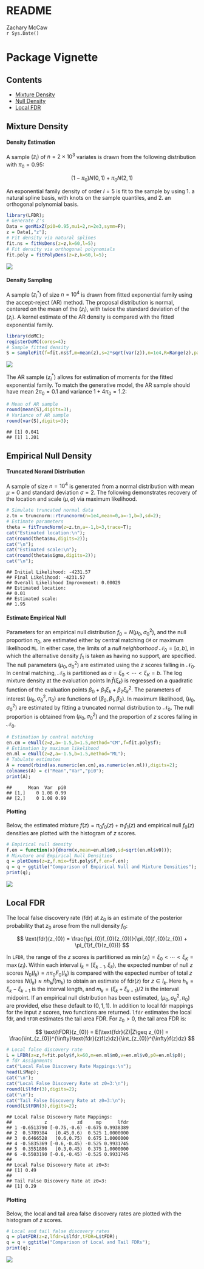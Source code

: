 # README
Zachary McCaw  
`r Sys.Date()`  

# Package Vignette




## Contents

* [Mixture Density](#mixture-density)
* [Null Density](#null-density)
* [Local FDR](#local-fdr)

## Mixture Density

#### Density Estimation

A sample $(z_{i})$ of $n=2\times 10^{3}$ variates is drawn from the following distribution with $\pi_{0}=0.95$:

$$
(1-\pi_{0})N(0,1) + \pi_{0}N(2,1)
$$

An exponential family density of order $l=5$ is fit to the sample by using 1. a natural spline basis, with knots on the sample quantiles, and 2. an orthogonal polynomial basis.  

```r
library(LFDR);
# Generate Z's
Data = genMixZ(pi0=0.95,mu1=2,n=2e3,symm=F);
z = Data[,"z"];
# Fit density via natural splines
fit.ns = fitNsDens(z=z,k=60,l=5);
# Fit density via orthogonal polynomials
fit.poly = fitPolyDens(z=z,k=60,l=5);
```

<img src="Figs/unnamed-chunk-3-1.png" style="display: block; margin: auto;" />

#### Density Sampling

A sample $(z_{i}^{*})$ of size $n=10^{4}$ is drawn from fitted exponential family using the accept-reject (AR) method. The proposal distribution is normal, centered on the mean of the $(z_{i})$, with twice the standard deviation of the $(z_{i})$. A kernel estimate of the AR density is compared with the fitted exponential family. 

```r
library(doMC);
registerDoMC(cores=4);
# Sample fitted density
S = sampleFit(f=fit.ns$f,m=mean(z),s=2*sqrt(var(z)),n=1e4,R=Range(z),parallel=T);
```

<img src="Figs/unnamed-chunk-5-1.png" style="display: block; margin: auto;" />

The AR sample $(z_{i}^{*})$ allows for estimation of moments for the fitted exponential family. To match the generative model, the AR sample should have mean $2\pi_{0} = 0.1$ and variance $1+4\pi_{0} = 1.2$:


```r
# Mean of AR sample
round(mean(S),digits=3);
# Variance of AR sample
round(var(S),digits=3);
```

```
## [1] 0.041
## [1] 1.201
```

## Empirical Null Density

#### Truncated Noraml Distribution
A sample of size $n=10^{4}$ is generated from a normal distribution with mean $\mu=0$ and standard deviation $\sigma=2$. The following demonstrates recovery of the location and scale $(\mu,\sigma)$ via maximum likelihood.  


```r
# Simulate truncated normal data
z.tn = truncnorm::rtruncnorm(n=1e4,mean=0,a=-1,b=3,sd=2);
# Estimate parameters
theta = fitTruncNorm(z=z.tn,a=-1,b=3,trace=T);
cat("Estimated location:\n");
cat(round(theta$mu,digits=2));
cat("\n");
cat("Estimated scale:\n");
cat(round(theta$sigma,digits=2));
cat("\n");
```

```
## Initial Likelihood: -4231.57
## Final Likelihood: -4231.57
## Overall Likelihood Improvement: 0.00029
## Estimated location:
## 0.01
## Estimated scale:
## 1.95
```

#### Estimate Empirical Null

Parameters for an empirical null distribution $f_{0} = N(\mu_{0},\sigma_{0}^{2})$, and the null proportion $\pi_{0}$, are estimated either by central matching `CM` or maximum likelihood `ML`. In either case, the limits of a *null neighborhood* $\mathcal{N}_{0} = [a,b]$, in which the alternative density $f_{1}$ is taken as having no support, are specified. The null parameters $(\mu_{0},\sigma_{0}^{2})$ are estimated using the $z$ scores falling in $\mathcal{N}_{0}$. In central matching, $\mathcal{N}_{0}$ is partitioned as $a = \xi_{0} < \cdots < \xi_{K} = b$. The log mixture density at the evaluation points $\ln\hat{f}(\xi_{k})$ is regressed on a quadratic function of the evaluation points $\beta_{0} + \beta_{1}\xi_{k} + \beta_{2}\xi_{k}^{2}$. The parameters of interest $(\mu_{0},\sigma_{0}^{2},\pi_{0})$ are functions of $(\beta_{0},\beta_{1},\beta_{2})$. In maximum likelihood, $(\mu_{0},\sigma_{0}^{2})$ are estimated by fitting a truncated normal distribution to $\mathcal{N}_{0}$. The null proportion is obtained from $(\mu_{0},\sigma_{0}^{2})$ and the proportion of $z$ scores falling in $\mathcal{N}_{0}$. 


```r
# Estimation by central matching
en.cm = eNull(z=z,a=-1.5,b=1.5,method="CM",f=fit.poly$f);
# Estimation by maximum likelihood
en.ml = eNull(z=z,a=-1.5,b=1.5,method="ML");
# Tabulate estimates
A = round(rbind(as.numeric(en.cm),as.numeric(en.ml)),digits=2);
colnames(A) = c("Mean","Var","pi0");
print(A);
```

```
##      Mean  Var  pi0
## [1,]    0 1.08 0.99
## [2,]    0 1.08 0.99
```

#### Plotting

Below, the estimated mixture $f(z) = \pi_{0}f_{0}(z) + \pi_{1}f_{1}(z)$ and empirical null $f_{0}(z)$ densities are plotted with the histogram of $z$ scores. 


```r
# Empirical null density
f.en = function(x){dnorm(x,mean=en.ml$m0,sd=sqrt(en.ml$v0))};
# Mixuture and Empirical Null Densities
q = plotDens(z=z,f.mix=fit.poly$f,f.en=f.en);
q = q + ggtitle("Comparison of Empirical Null and Mixture Densities");
print(q);
```

<img src="Figs/unnamed-chunk-9-1.png" style="display: block; margin: auto;" />

## Local FDR

The local false discovery rate (fdr) at $z_{0}$ is an estimate of the posterior probability that $z_{0}$ arose from the null density $f_{0}$:

$$
\text{fdr}(z_{0}) = \frac{\pi_{0}f_{0}(z_{0})}{\pi_{0}f_{0}(z_{0}) + \pi_{1}f_{1}(z_{0})}
$$

In `LFDR`, the range of the $z$ scores is partitioned as $\min(z_{i}) = \xi_{0} < \cdots < \xi_{K} = \max(z_{i})$. Within each interval $I_{k} = [\xi_{k-1},\xi_{k})$, the expected number of null $z$ scores $N_{0}(I_{k}) = n\pi_{0}F_{0}(I_{k})$ is compared with the expected number of total $z$ scores $N(I_{k}) \approx n h_{k}\hat{f}(m_{k})$ to obtain an estimate of $\text{fdr}(z)$ for $z \in I_{k}$. Here $h_{k} = \xi_{k}-\xi_{k-1}$ is the interval length, and $m_{k} = (\xi_{k}+\xi_{k-1})/2$ is the interval midpoint. If an empirical null distribution has been estimated, $(\mu_{0},\sigma_{0}^{2},\pi_{0})$ are provided, else these default to $(0,1,1)$. In addition to local fdr mappings for the input $z$ scores, two functions are returned. `lfdr` estimates the local fdr, and `tFDR` estimates the tail area FDR. For $z_{0} > 0$, the tail area FDR is:

$$
\text{tFDR}(z_{0}) = E[\text{fdr}(Z)|Z\geq z_{0}] = \frac{\int_{z_{0}}^{\infty}\text{fdr}(z)f(z)dz}{\int_{z_{0}}^{\infty}f(z)dz}
$$


```r
# Local false discovery rate
L = LFDR(z=z,f=fit.poly$f,k=60,m=en.ml$m0,v=en.ml$v0,p0=en.ml$p0);
# fdr Assignments
cat("Local False Discovery Rate Mappings:\n");
head(L$Map);
cat("\n");
cat("Local False Discovery Rate at z0=3:\n");
round(L$lfdr(3),digits=2);
cat("\n");
cat("Tail False Discovery Rate at z0=3:\n");
round(L$tFDR(3),digits=2);
```

```
## Local False Discovery Rate Mappings:
##            z           zd     mp      lfdr
## 1 -0.6513790 [-0.75,-0.6) -0.675 0.9938389
## 2  0.5789384   [0.45,0.6)  0.525 1.0000000
## 3  0.6466528   [0.6,0.75)  0.675 1.0000000
## 4 -0.5835369 [-0.6,-0.45) -0.525 0.9931745
## 5  0.3551886   [0.3,0.45)  0.375 1.0000000
## 6 -0.5503190 [-0.6,-0.45) -0.525 0.9931745
## 
## Local False Discovery Rate at z0=3:
## [1] 0.49
## 
## Tail False Discovery Rate at z0=3:
## [1] 0.29
```

#### Plotting

Below, the local and tail area false discovery rates are plotted with the histogram of $z$ scores. 


```r
# Local and tail false discovery rates
q = plotFDR(z=z,lfdr=L$lfdr,tFDR=L$tFDR);
q = q + ggtitle("Comparison of Local and Tail FDRs");
print(q);
```

<img src="Figs/unnamed-chunk-11-1.png" style="display: block; margin: auto;" />
